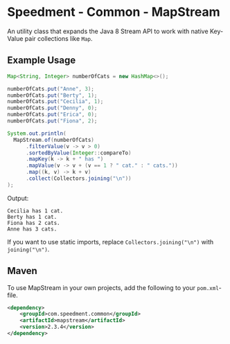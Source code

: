 # Speedment - Common - MapStream
An utility class that expands the Java 8 Stream API to work with native Key-Value pair collections like `Map`. 

## Example Usage
```java
Map<String, Integer> numberOfCats = new HashMap<>();

numberOfCats.put("Anne", 3);
numberOfCats.put("Berty", 1);
numberOfCats.put("Cecilia", 1);
numberOfCats.put("Denny", 0);
numberOfCats.put("Erica", 0);
numberOfCats.put("Fiona", 2);

System.out.println(
  MapStream.of(numberOfCats)
      .filterValue(v -> v > 0)
      .sortedByValue(Integer::compareTo)
      .mapKey(k -> k + " has ")
      .mapValue(v -> v + (v == 1 ? " cat." : " cats."))
      .map((k, v) -> k + v)
      .collect(Collectors.joining("\n"))
);
```
Output:
```
Cecilia has 1 cat.
Berty has 1 cat.
Fiona has 2 cats.
Anne has 3 cats.
```

If you want to use static imports, replace `Collectors.joining("\n")` with `joining("\n")`.

## Maven
To use MapStream in your own projects, add the following to your `pom.xml`-file.
```xml
<dependency>
    <groupId>com.speedment.common</groupId>
    <artifactId>mapstream</artifactId>
    <version>2.3.4</version>
</dependency>
```
